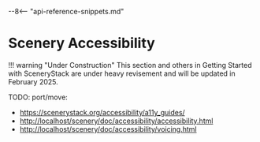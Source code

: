 --8<-- "api-reference-snippets.md"

<link rel="stylesheet" href="/css/examples.css">

# Scenery Accessibility

!!! warning "Under Construction"
    This section and others in Getting Started with SceneryStack are under heavy revisement
    and will be updated in February 2025.

TODO: port/move:

- <https://scenerystack.org/accessibility/a11y_guides/>
- <http://localhost/scenery/doc/accessibility/accessibility.html>
- <http://localhost/scenery/doc/accessibility/voicing.html>

